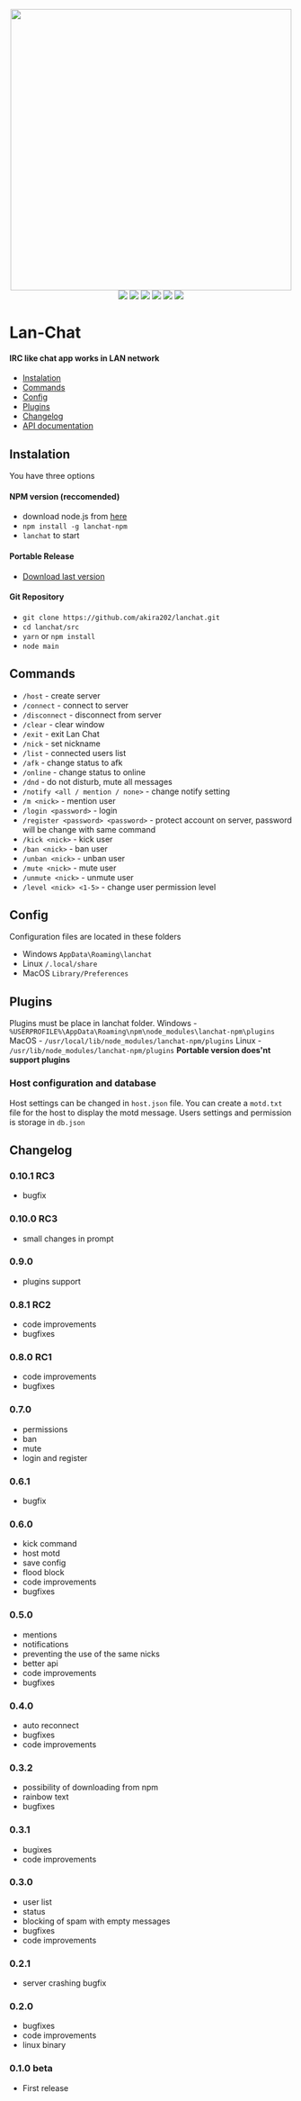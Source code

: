 <p align="center">
<img src="https://i.imgur.com/sL3PaoX.png" width="500">
<br>
<img src="https://img.shields.io/github/repo-size/akira202/lanchat.svg">
<img src="https://img.shields.io/github/languages/top/akira202/lanchat.svg">
<img src="https://img.shields.io/github/license/akira202/lanchat.svg">
<img src="https://img.shields.io/npm/v/lanchat-npm.svg">
<img src="https://img.shields.io/github/last-commit/akira202/lanchat.svg">
<img src="https://img.shields.io/github/release-date/akira202/lanchat.svg">

</p>

# Lan-Chat
#### IRC like chat app works in LAN network

* [Instalation](#instalation)
* [Commands](commands)
* [Config](#config)
* [Plugins](#plugins)
* [Changelog](#changelog)
* [API documentation](API.md)

## Instalation
You have three options

#### NPM version **(reccomended)**
* download node.js from [here](https://nodejs.org/en/download/)
* `npm install -g lanchat-npm`
* `lanchat` to start

#### Portable Release
* [Download last version](https://github.com/akira202/lanchat/releases)

#### Git Repository
* `git clone https://github.com/akira202/lanchat.git`
* `cd lanchat/src`
* `yarn` or `npm install`
* `node main`

## Commands
* `/host` - create server
* `/connect` <ip> - connect to server
* `/disconnect` - disconnect from server
* `/clear` - clear window
* `/exit` - exit Lan Chat
* `/nick` <nickname> - set nickname
* `/list` - connected users list
* `/afk` - change status to afk
* `/online` - change status to online
* `/dnd` - do not disturb, mute all messages
* `/notify <all / mention / none>` - change notify setting
* `/m <nick>` - mention user
* `/login <password>` - login
* `/register <password> <password>` - protect account on server, password will be change with same command
* `/kick <nick>` - kick user
* `/ban <nick>` - ban user
* `/unban <nick>` - unban user
* `/mute <nick>` - mute user
* `/unmute <nick>` - unmute user
* `/level <nick> <1-5>` - change user permission level

## Config
Configuration files are located in these folders
* Windows `AppData\Roaming\lanchat`
* Linux `/.local/share`
* MacOS `Library/Preferences`

## Plugins
Plugins must be place in lanchat folder.
Windows - `%USERPROFILE%\AppData\Roaming\npm\node_modules\lanchat-npm\plugins`
MacOS - `/usr/local/lib/node_modules/lanchat-npm/plugins`
Linux - `/usr/lib/node_modules/lanchat-npm/plugins`
**Portable version does'nt support plugins**

### Host configuration and database
Host settings can be changed in `host.json` file.
You can create a `motd.txt` file for the host to display the motd message.
Users settings and permission is storage in `db.json`

## Changelog

### 0.10.1 RC3
* bugfix

### 0.10.0 RC3
* small changes in prompt

### 0.9.0
* plugins support

### 0.8.1 RC2
* code improvements
* bugfixes

### 0.8.0 RC1
* code improvements
* bugfixes

### 0.7.0
* permissions
* ban
* mute
* login and register

### 0.6.1
* bugfix

### 0.6.0
* kick command
* host motd
* save config
* flood block
* code improvements
* bugfixes

### 0.5.0
* mentions
* notifications
* preventing the use of the same nicks
* better api
* code improvements
* bugfixes

### 0.4.0
* auto reconnect
* bugfixes
* code improvements

### 0.3.2
* possibility of downloading from npm
* rainbow text
* bugfixes

### 0.3.1
* bugixes
* code improvements

### 0.3.0
* user list
* status
* blocking of spam with empty messages
* bugfixes
* code improvements

### 0.2.1
* server crashing bugfix

### 0.2.0
* bugfixes
* code improvements
* linux binary

### 0.1.0 beta
* First release